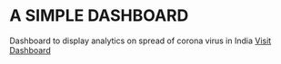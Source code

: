 # A SIMPLE DASHBOARD

Dashboard to display analytics on spread of corona virus in India
[Visit Dashboard](http://dash-covid19.herokuapp.com/)
